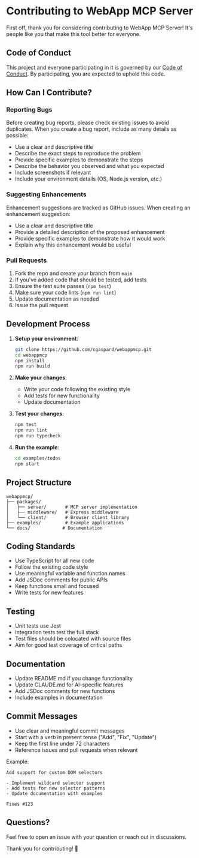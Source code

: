 # Contributing to WebApp MCP Server

First off, thank you for considering contributing to WebApp MCP Server! It's people like you that make this tool better for everyone.

## Code of Conduct

This project and everyone participating in it is governed by our [Code of Conduct](CODE_OF_CONDUCT.md). By participating, you are expected to uphold this code.

## How Can I Contribute?

### Reporting Bugs

Before creating bug reports, please check existing issues to avoid duplicates. When you create a bug report, include as many details as possible:

- Use a clear and descriptive title
- Describe the exact steps to reproduce the problem
- Provide specific examples to demonstrate the steps
- Describe the behavior you observed and what you expected
- Include screenshots if relevant
- Include your environment details (OS, Node.js version, etc.)

### Suggesting Enhancements

Enhancement suggestions are tracked as GitHub issues. When creating an enhancement suggestion:

- Use a clear and descriptive title
- Provide a detailed description of the proposed enhancement
- Provide specific examples to demonstrate how it would work
- Explain why this enhancement would be useful

### Pull Requests

1. Fork the repo and create your branch from `main`
2. If you've added code that should be tested, add tests
3. Ensure the test suite passes (`npm test`)
4. Make sure your code lints (`npm run lint`)
5. Update documentation as needed
6. Issue the pull request

## Development Process

1. **Setup your environment**:
   ```bash
   git clone https://github.com/cgaspard/webappmcp.git
   cd webappmcp
   npm install
   npm run build
   ```

2. **Make your changes**:
   - Write your code following the existing style
   - Add tests for new functionality
   - Update documentation

3. **Test your changes**:
   ```bash
   npm test
   npm run lint
   npm run typecheck
   ```

4. **Run the example**:
   ```bash
   cd examples/todos
   npm start
   ```

## Project Structure

```
webappmcp/
├── packages/
│   ├── server/       # MCP server implementation
│   ├── middleware/   # Express middleware
│   └── client/       # Browser client library
├── examples/         # Example applications
└── docs/            # Documentation
```

## Coding Standards

- Use TypeScript for all new code
- Follow the existing code style
- Use meaningful variable and function names
- Add JSDoc comments for public APIs
- Keep functions small and focused
- Write tests for new features

## Testing

- Unit tests use Jest
- Integration tests test the full stack
- Test files should be colocated with source files
- Aim for good test coverage of critical paths

## Documentation

- Update README.md if you change functionality
- Update CLAUDE.md for AI-specific features
- Add JSDoc comments for new functions
- Include examples in documentation

## Commit Messages

- Use clear and meaningful commit messages
- Start with a verb in present tense ("Add", "Fix", "Update")
- Keep the first line under 72 characters
- Reference issues and pull requests when relevant

Example:
```
Add support for custom DOM selectors

- Implement wildcard selector support
- Add tests for new selector patterns
- Update documentation with examples

Fixes #123
```

## Questions?

Feel free to open an issue with your question or reach out in discussions.

Thank you for contributing! 🎉